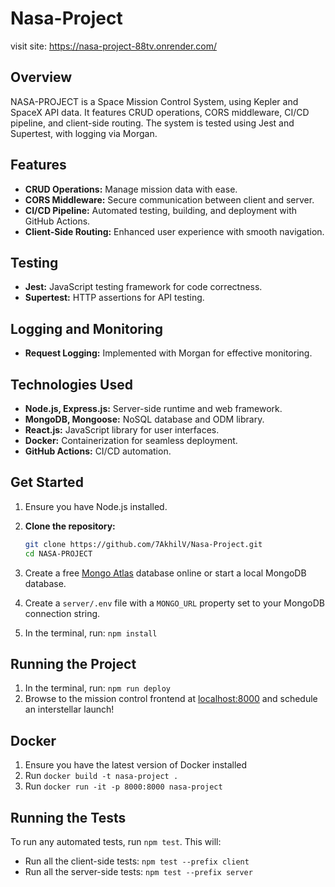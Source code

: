 # Nasa-Project

visit site: https://nasa-project-88tv.onrender.com/

## Overview

NASA-PROJECT is a Space Mission Control System, using Kepler and SpaceX API data. It features CRUD operations, CORS middleware, CI/CD pipeline, and client-side routing. The system is tested using Jest and Supertest, with logging via Morgan.

## Features

- **CRUD Operations:** Manage mission data with ease.
- **CORS Middleware:** Secure communication between client and server.
- **CI/CD Pipeline:** Automated testing, building, and deployment with GitHub Actions.
- **Client-Side Routing:** Enhanced user experience with smooth navigation.

## Testing

- **Jest:** JavaScript testing framework for code correctness.
- **Supertest:** HTTP assertions for API testing.

## Logging and Monitoring

- **Request Logging:** Implemented with Morgan for effective monitoring.

## Technologies Used

- **Node.js, Express.js:** Server-side runtime and web framework.
- **MongoDB, Mongoose:** NoSQL database and ODM library.
- **React.js:** JavaScript library for user interfaces.
- **Docker:** Containerization for seamless deployment.
- **GitHub Actions:** CI/CD automation.

## Get Started

1. Ensure you have Node.js installed.

2. **Clone the repository:**
   ```bash
   git clone https://github.com/7AkhilV/Nasa-Project.git
   cd NASA-PROJECT


3. Create a free [Mongo Atlas](https://www.mongodb.com/atlas/database) database online or start a local MongoDB database.
4. Create a `server/.env` file with a `MONGO_URL` property set to your MongoDB connection string.
5. In the terminal, run: `npm install`
   
## Running the Project

1. In the terminal, run: `npm run deploy`
2. Browse to the mission control frontend at [localhost:8000](http://localhost:8000) and schedule an interstellar launch!

## Docker

1. Ensure you have the latest version of Docker installed
2. Run `docker build -t nasa-project .`
3. Run `docker run -it -p 8000:8000 nasa-project`

## Running the Tests

To run any automated tests, run `npm test`. This will: 
* Run all the client-side tests: `npm test --prefix client`
* Run all the server-side tests: `npm test --prefix server` 
